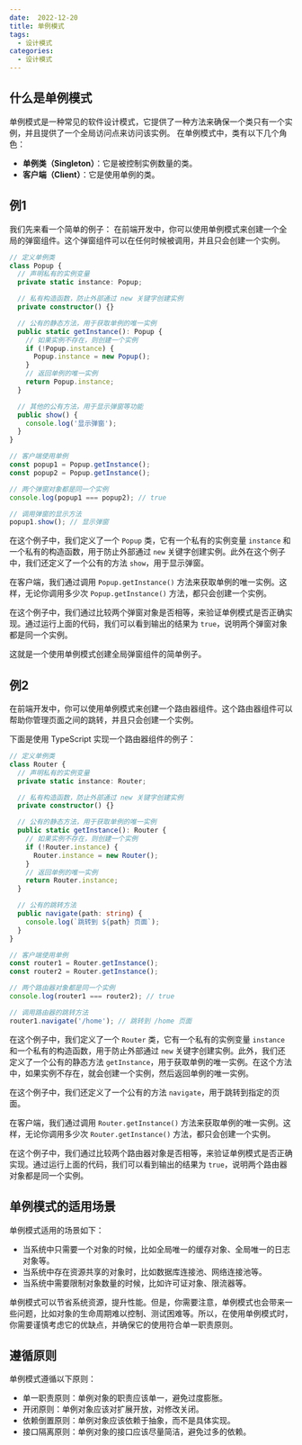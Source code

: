 ```yaml
---
date:  2022-12-20
title: 单例模式
tags: 
  - 设计模式
categories:
  - 设计模式
---
```


## 什么是单例模式
单例模式是一种常见的软件设计模式，它提供了一种方法来确保一个类只有一个实例，并且提供了一个全局访问点来访问该实例。
在单例模式中，类有以下几个角色：
- **单例类（Singleton）**：它是被控制实例数量的类。
- **客户端（Client）**：它是使用单例的类。

## 例1
我们先来看一个简单的例子：
在前端开发中，你可以使用单例模式来创建一个全局的弹窗组件。这个弹窗组件可以在任何时候被调用，并且只会创建一个实例。
```ts
// 定义单例类
class Popup {
  // 声明私有的实例变量
  private static instance: Popup;

  // 私有构造函数，防止外部通过 new 关键字创建实例
  private constructor() {}

  // 公有的静态方法，用于获取单例的唯一实例
  public static getInstance(): Popup {
    // 如果实例不存在，则创建一个实例
    if (!Popup.instance) {
      Popup.instance = new Popup();
    }
    // 返回单例的唯一实例
    return Popup.instance;
  }

  // 其他的公有方法，用于显示弹窗等功能
  public show() {
    console.log('显示弹窗');
  }
}

// 客户端使用单例
const popup1 = Popup.getInstance();
const popup2 = Popup.getInstance();

// 两个弹窗对象都是同一个实例
console.log(popup1 === popup2); // true

// 调用弹窗的显示方法
popup1.show(); // 显示弹窗
```
在这个例子中，我们定义了一个 `Popup` 类，它有一个私有的实例变量 `instance` 和一个私有的构造函数，用于防止外部通过 `new` 关键字创建实例。此外在这个例子中，我们还定义了一个公有的方法 `show`，用于显示弹窗。

在客户端，我们通过调用 `Popup.getInstance()` 方法来获取单例的唯一实例。这样，无论你调用多少次 `Popup.getInstance()` 方法，都只会创建一个实例。

在这个例子中，我们通过比较两个弹窗对象是否相等，来验证单例模式是否正确实现。通过运行上面的代码，我们可以看到输出的结果为 `true`，说明两个弹窗对象都是同一个实例。

这就是一个使用单例模式创建全局弹窗组件的简单例子。

## 例2
在前端开发中，你可以使用单例模式来创建一个路由器组件。这个路由器组件可以帮助你管理页面之间的跳转，并且只会创建一个实例。

下面是使用 TypeScript 实现一个路由器组件的例子：
```ts
// 定义单例类
class Router {
  // 声明私有的实例变量
  private static instance: Router;

  // 私有构造函数，防止外部通过 new 关键字创建实例
  private constructor() {}

  // 公有的静态方法，用于获取单例的唯一实例
  public static getInstance(): Router {
    // 如果实例不存在，则创建一个实例
    if (!Router.instance) {
      Router.instance = new Router();
    }
    // 返回单例的唯一实例
    return Router.instance;
  }

  // 公有的跳转方法
  public navigate(path: string) {
    console.log(`跳转到 ${path} 页面`);
  }
}

// 客户端使用单例
const router1 = Router.getInstance();
const router2 = Router.getInstance();

// 两个路由器对象都是同一个实例
console.log(router1 === router2); // true

// 调用路由器的跳转方法
router1.navigate('/home'); // 跳转到 /home 页面
```

在这个例子中，我们定义了一个 `Router` 类，它有一个私有的实例变量 `instance` 和一个私有的构造函数，用于防止外部通过 `new` 关键字创建实例。此外，我们还定义了一个公有的静态方法 `getInstance`，用于获取单例的唯一实例。在这个方法中，如果实例不存在，就会创建一个实例，然后返回单例的唯一实例。

在这个例子中，我们还定义了一个公有的方法 `navigate`，用于跳转到指定的页面。

在客户端，我们通过调用 `Router.getInstance()` 方法来获取单例的唯一实例。这样，无论你调用多少次 `Router.getInstance()` 方法，都只会创建一个实例。

在这个例子中，我们通过比较两个路由器对象是否相等，来验证单例模式是否正确实现。通过运行上面的代码，我们可以看到输出的结果为 `true`，说明两个路由器对象都是同一个实例。

## 单例模式的适用场景
单例模式适用的场景如下：

-   当系统中只需要一个对象的时候，比如全局唯一的缓存对象、全局唯一的日志对象等。
-   当系统中存在资源共享的对象时，比如数据库连接池、网络连接池等。
-   当系统中需要限制对象数量的时候，比如许可证对象、限流器等。

单例模式可以节省系统资源，提升性能。但是，你需要注意，单例模式也会带来一些问题，比如对象的生命周期难以控制、测试困难等。所以，在使用单例模式时，你需要谨慎考虑它的优缺点，并确保它的使用符合单一职责原则。

## 遵循原则
单例模式遵循以下原则：

-   单一职责原则：单例对象的职责应该单一，避免过度膨胀。
-   开闭原则：单例对象应该对扩展开放，对修改关闭。
-   依赖倒置原则：单例对象应该依赖于抽象，而不是具体实现。
-   接口隔离原则：单例对象的接口应该尽量简洁，避免过多的依赖。





